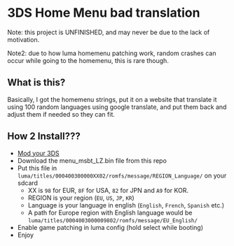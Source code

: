 # 3DS Home Menu bad translation

Note: this project is UNFINISHED, and may never be due to the lack of motivation.

Note2: due to how luma homemenu patching work, random crashes can occur while going to the homemenu, this is rare though.

## What is this?

Basically, I got the homemenu strings, put it on a website that translate it using 100 random languages using google translate, and put them back and adjust them if needed so they can fit.

## How 2 Install???

- [Mod your 3DS](https://3ds.hacks.guide/)
- Download the menu_msbt_LZ.bin file from this repo
- Put this file in ``luma/titles/000400300000XX02/romfs/message/REGION_Language/`` on your sdcard
  - XX is ``98`` for EUR, ``8F`` for USA, ``82`` for JPN and ``A9`` for KOR.
  - REGION is your region (``EU``, ``US``, ``JP``, ``KR``)
  - Language is your language in english (``English``, ``French``, ``Spanish`` etc.)
  - A path for Europe region with English language would be ``luma/titles/0004003000009802/romfs/message/EU_English/``
- Enable game patching in luma config (hold select while booting)
- Enjoy
